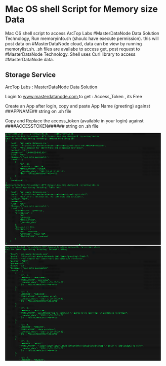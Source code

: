 # Mac OS shell Script for Memory size Data

Mac OS shell script to access ArcTop Labs #MasterDataNode Data Solution Technology, Run memoryinfo.sh (shoulc have execute permission).
this will post data on #MasterDataNode cloud, data can be view by running memorylist.sh.
.sh files are availabe to access get, post request to #MasterDataNode Technology. Shell uses Curl library to access #MasterDataNode data.
 
## Storage Service ##
ArcTop Labs : MasterDataNode Data Solution
<p>Login to <a href="https://www.masterdatanode.com"> www.masterdatanode.com </a> to get : Access_Token , its Free</p>
<p>Create an App after login, copy and paste App Name (greeting) against ##APPNAME## string on .sh file</p>
<p>Copy and Replace the access_token (available in your login) against ####ACCESSTOKEN###### string on .sh file</p>
            

![alt text](https://github.com/ArcTopLabs/Mac-OS-shell-Script-for-Greeting-Data/blob/master/screenshot/find%20request%20greeting%20using%20get%20post.png)
![alt text](https://github.com/ArcTopLabs/Mac-OS-shell-Script-for-Greeting-Data/blob/master/screenshot/listing%20request%20greeting.png)
